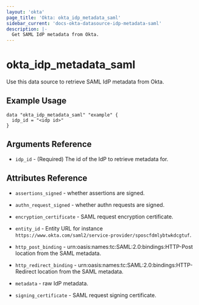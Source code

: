 ```yaml
---
layout: 'okta'
page_title: 'Okta: okta_idp_metadata_saml'
sidebar_current: 'docs-okta-datasource-idp-metadata-saml'
description: |-
  Get SAML IdP metadata from Okta.
---
```


# okta_idp_metadata_saml

Use this data source to retrieve SAML IdP metadata from Okta.

## Example Usage

```hcl
data "okta_idp_metadata_saml" "example" {
  idp_id = "<idp id>"
}
```

## Arguments Reference

- `idp_id` - (Required) The id of the IdP to retrieve metadata for.

## Attributes Reference

- `assertions_signed` - whether assertions are signed.

- `authn_request_signed` - whether authn requests are signed.

- `encryption_certificate` - SAML request encryption certificate.

- `entity_id` - Entity URL for instance `https://www.okta.com/saml2/service-provider/sposcfdmlybtwkdcgtuf`.

- `http_post_binding` - urn:oasis:names:tc:SAML:2.0:bindings:HTTP-Post location from the SAML metadata.

- `http_redirect_binding` - urn:oasis:names:tc:SAML:2.0:bindings:HTTP-Redirect location from the SAML metadata.

- `metadata` - raw IdP metadata.

- `signing_certificate` - SAML request signing certificate.
